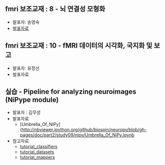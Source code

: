 ## fmri 보조교재 : 8 - 뇌 연결성 모형화
- 발표자: 송영숙
- [발표자료](http://nbviewer.ipython.org/github/biospin/neuropy/blob/gh-pages/doc/part2/study09/fmri08/8Modeling_brain_connectivity.ipynb)

## fmri 보조교재 : 10 - fMRI 데이터의 시각화, 국지화 및 보고
- 발표자: 유정선
- 발표자료

## 실습 - Pipeline for analyzing neuroimages (NiPype module)
- 발표자 : 김무성
- 발표자료
    - [Umbrella_Of_NiPy](http://nbviewer.ipython.org/github/biospin/neuropy/blob/gh-pages/doc/part2/study09/nipy/Umbrella_Of_NiPy.ipynb
- 참고자료
    - [tutorial_classifiers](http://nbviewer.ipython.org/github/biospin/neuropy/blob/gh-pages/doc/part2/study09/nipy/tutorial_classifiers.ipynb)
    - [tutorial_datasets](http://nbviewer.ipython.org/github/biospin/neuropy/blob/gh-pages/doc/part2/study09/nipy/tutorial_datasets.ipynb)
    - [tutorial_mappers](http://nbviewer.ipython.org/github/biospin/neuropy/blob/gh-pages/doc/part2/study09/nipy/tutorial_mappers.ipynb)